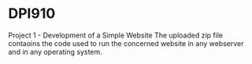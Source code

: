 # DPI910
Project 1 - Development of a Simple Website
The uploaded zip file contaoins the code used to run the concerned website in any webserver and in any operating system.
